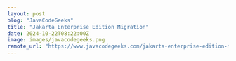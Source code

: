 ```yaml
---
layout: post
blog: "JavaCodeGeeks"
title: "Jakarta Enterprise Edition Migration"
date: 2024-10-22T08:22:00Z
image: images/javacodegeeks.png
remote_url: "https://www.javacodegeeks.com/jakarta-enterprise-edition-migration.html"
---
```


